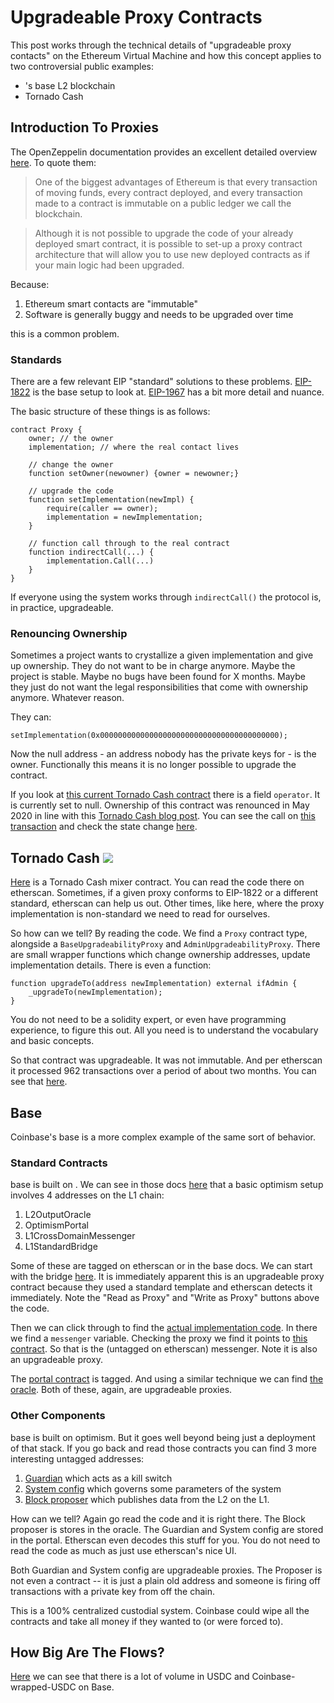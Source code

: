 # Upgradeable Proxy Contracts

This post works through the technical details of "upgradeable proxy contacts" on the Ethereum Virtual Machine and how this concept applies to two controversial public examples:

* <img src="https://images.ctfassets.net/q5ulk4bp65r7/3TBS4oVkD1ghowTqVQJlqj/2dfd4ea3b623a7c0d8deb2ff445dee9e/Consumer_Wordmark.svg" alt="" data-size="line">'s base L2 blockchain
* Tornado Cash

## Introduction To Proxies

The OpenZeppelin documentation provides an excellent detailed overview [here](https://blog.openzeppelin.com/proxy-patterns). To quote them:

> One of the biggest advantages of Ethereum is that every transaction of moving funds, every contract deployed, and every transaction made to a contract is immutable on a public ledger we call the blockchain.

> Although it is not possible to upgrade the code of your already deployed smart contract, it is possible to set-up a proxy contract architecture that will allow you to use new deployed contracts as if your main logic had been upgraded.

Because:

1. Ethereum smart contacts are "immutable"
2. Software is generally buggy and needs to be upgraded over time

this is a common problem.

### Standards

There are a few relevant EIP "standard" solutions to these problems. [EIP-1822](https://eips.ethereum.org/EIPS/eip-1822) is the base setup to look at. [EIP-1967](https://eips.ethereum.org/EIPS/eip-1967) has a bit more detail and nuance.

The basic structure of these things is as follows:

```solidity
contract Proxy {
    owner; // the owner
    implementation; // where the real contact lives

    // change the owner
    function setOwner(newowner) {owner = newowner;}

    // upgrade the code
    function setImplementation(newImpl) {
        require(caller == owner);
        implementation = newImplementation;
    }

    // function call through to the real contract
    function indirectCall(...) {
        implementation.Call(...)
    }
}
```

If everyone using the system works through `indirectCall()` the protocol is, in practice, upgradeable.

### Renouncing Ownership

Sometimes a project wants to crystallize a given implementation and give up ownership. They do not want to be in charge anymore. Maybe the project is stable. Maybe no bugs have been found for X months. Maybe they just do not want the legal responsibilities that come with ownership anymore. Whatever reason.

They can:

```solidity
setImplementation(0x0000000000000000000000000000000000000000);
```

Now the null address - an address nobody has the private keys for - is the owner. Functionally this means it is no longer possible to upgrade the contract.

If you look at [this current Tornado Cash contract](https://etherscan.io/address/0xA160cdAB225685dA1d56aa342Ad8841c3b53f291#readContract) there is a field `operator`. It is currently set to null. Ownership of this contract was renounced in May 2020 in line with this [Tornado Cash blog post](https://tornado-cash.medium.com/tornado-cash-is-finally-trustless-a6e119c1d1c2). You can see the call on [this transaction](https://etherscan.io/tx/0xa5adf0aa5aecac6dbe3d6a31ea91589bb7c54b10050afec839dad0957ebceb6f) and check the state change [here](https://etherscan.io/tx/0xa5adf0aa5aecac6dbe3d6a31ea91589bb7c54b10050afec839dad0957ebceb6f#statechange).

## Tornado Cash ![](https://miro.medium.com/v2/resize:fill:36:36/2\*CE0d\_LiVIbqYH7PzIpRToQ.png)

[Here](https://etherscan.io/address/0xb541fc07bc7619fd4062a54d96268525cbc6ffef#code) is a Tornado Cash mixer contract. You can read the code there on etherscan. Sometimes, if a given proxy conforms to EIP-1822 or a different standard, etherscan can help us out. Other times, like here, where the proxy implementation is non-standard we need to read for ourselves.

So how can we tell? By reading the code. We find a `Proxy` contract type, alongside a `BaseUpgradeabilityProxy` and `AdminUpgradeabilityProxy`. There are small wrapper functions which change ownership addresses, update implementation details. There is even a function:

```solidity
function upgradeTo(address newImplementation) external ifAdmin {
    _upgradeTo(newImplementation);
}
```

You do not need to be a solidity expert, or even have programming experience, to figure this out. All you need is to understand the vocabulary and basic concepts.

So that contract was upgradeable. It was not immutable. And per etherscan it processed 962 transactions over a period of about two months. You can see that [here](https://etherscan.io/txs?a=0xb541fc07bc7619fd4062a54d96268525cbc6ffef\&p=1).

## Base <img src="https://images.mirror-media.xyz/publication-images/cgqxxPdUFBDjgKna_dDir.png?height=1200&#x26;width=1200" alt="" data-size="line">

Coinbase's base is a more complex example of the same sort of behavior.

### Standard Contracts

base is built on <img src="https://assets-global.website-files.com/611dbb3c82ba72fbc285d4e2/611fd32ef63b79b5f8568d58_OPTIMISM-logo.svg" alt="" data-size="line">. We can see in those docs [here](https://community.optimism.io/docs/protocol/protocol-2.0/) that a basic optimism setup involves 4 addresses on the L1 chain:

1. L2OutputOracle
2. OptimismPortal
3. L1CrossDomainMessenger
4. L1StandardBridge

Some of these are tagged on etherscan or in the base docs. We can start with the bridge [here](https://etherscan.io/address/0x3154cf16ccdb4c6d922629664174b904d80f2c35#readProxyContract). It is immediately apparent this is an upgradeable proxy contract because they used a standard template and etherscan detects it immediately. Note the "Read as Proxy" and "Write as Proxy" buttons above the code.

Then we can click through to find the [actual implementation code](https://etherscan.io/address/0x3f3c0f6bc115e698e35038e1759e9c31032e590c#code). In there we find a `messenger` variable. Checking the proxy we find it points to [this contract](https://etherscan.io/address/0x866E82a600A1414e583f7F13623F1aC5d58b0Afa#code). So that is the (untagged on etherscan) messenger. Note it is also an upgradeable proxy.

The [portal contract](https://etherscan.io/address/0x49048044d57e1c92a77f79988d21fa8faf74e97e#readProxyContract) is tagged. And using a similar technique we can find [the oracle](https://etherscan.io/address/0x56315b90c40730925ec5485cf004d835058518A0). Both of these, again, are upgradeable proxies.

### Other Components

base is built on optimism. But it goes well beyond being just a deployment of that stack. If you go back and read those contracts you can find 3 more interesting untagged addresses:

1. [Guardian](https://etherscan.io/address/0x14536667Cd30e52C0b458BaACcB9faDA7046E056) which acts as a kill switch
2. [System config](https://etherscan.io/address/0x73a79Fab69143498Ed3712e519A88a918e1f4072#readProxyContract) which governs some parameters of the system
3. [Block proposer](https://etherscan.io/address/0x642229f238fb9de03374be34b0ed8d9de80752c5) which publishes data from the L2 on the L1.

How can we tell? Again go read the code and it is right there. The Block proposer is stores in the oracle. The Guardian and System config are stored in the portal. Etherscan even decodes this stuff for you. You do not need to read the code as much as just use etherscan's nice UI.

Both Guardian and System config are upgradeable proxies. The Proposer is not even a contract -- it is just a plain old address and someone is firing off transactions with a private key from off the chain.

This is a 100% centralized custodial system. Coinbase could wipe all the contracts and take all money if they wanted to (or were forced to).

## How Big Are The Flows?

[Here](https://dashargos.chainargos.com/looks/516) we can see that there is a lot of volume in USDC and Coinbase-wrapped-USDC on Base.
